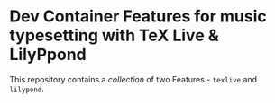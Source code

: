 # Dev Container Features for music typesetting with TeX Live & LilyPpond

This repository contains a _collection_ of two Features - `texlive` and `lilypond`.
